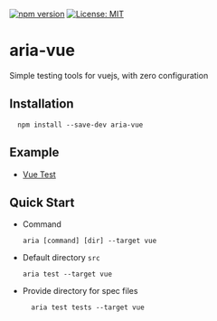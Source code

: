 [![npm version](https://badge.fury.io/js/aria-vue.svg)](https://www.npmjs.com/package/aria-vue)
[![License: MIT](https://img.shields.io/badge/license-MIT-blue.svg)](https://opensource.org/licenses/MIT)

# aria-vue
Simple testing tools for vuejs, with zero configuration

Installation
------------

  ```
    npm install --save-dev aria-vue
  ```

Example
------------
* [ Vue Test ](https://github.com/aelbore/aria-vue-testing)

Quick Start
------------
  * Command 
    ```
    aria [command] [dir] --target vue
    ```
  * Default directory `src`
    ```
    aria test --target vue
    ```
  * Provide directory for spec files
    ```
      aria test tests --target vue 
    ```